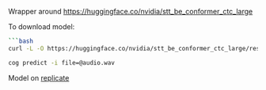 Wrapper around https://huggingface.co/nvidia/stt_be_conformer_ctc_large

To download model:
```bash
```bash
curl -L -O https://huggingface.co/nvidia/stt_be_conformer_ctc_large/resolve/main/stt_be_conformer_ctc_large.nemo?download=true
```

```bash
cog predict -i file=@audio.wav
```

Model on [replicate](https://replicate.com/holywalley/stt_be_ctc)
